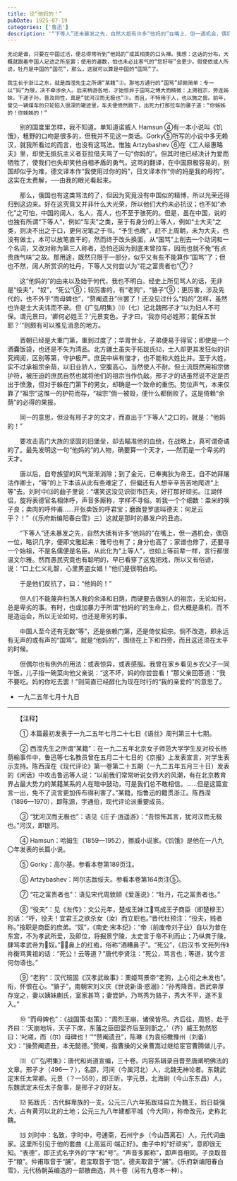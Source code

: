 ```yaml
---
title: 论“他妈的！”
pubDate: 1925-07-19
categories: ['鲁迅']
description: '“下等人”还未暴发之先，自然大抵有许多“他妈的”在嘴上，但一遇机会，偶窃一位，略识几字，便即文雅起来：雅号也有了；身分也高了；家谱也修了，还要寻一个始祖，不是名儒便是名臣。'
---
```


    无论是谁，只要在中国过活，便总得常听到“他妈的”或其相类的口头禅。我想：这话的分布，大概就跟着中国人足迹之所至罢；使用的遍数，怕也未必比客气的“您好呀”会更少。假使依或人所说，牡丹是中国的“国花”，那么，这就可以算是中国的“国骂”了。

    我生长于浙江之东，就是西滢先生之所谓“某籍”②。那地方通行的“国骂”却颇简单：专一以“妈”为限，决不牵涉余人。后来稍游各地，才始惊异于国骂之博大而精微：上溯祖宗，旁连姊妹，下递子孙，普及同性，真是“犹河汉而无极也”③。而且，不特用于人，也以施之兽。前年，曾见一辆煤车的只轮陷入很深的辙迹里，车夫便愤然跳下，出死力打那拉车的骡子道：“你姊姊的！你姊姊的！”
    
　　别的国度里怎样，我不知道。单知道诺威人 Hamsun ④有一本小说叫《饥饿》，粗野的口吻是很多的，但我并不见这一类话。Gorky⑤所写的小说中多无赖汉，就我所看过的而言，也没有这骂法。惟独 Artzybashev ⑥在《工人绥惠略夫》里，却使无抵抗主义者亚拉借夫骂了一句“你妈的”。但其时他已经决计为爱而牺牲了，使我们也失却笑他自相矛盾的勇气。这骂的翻译，在中国原极容易的，别国却似乎为难，德文译本作“我使用过你的妈”，日文译本作“你的妈是我的母狗”。这实在太费解，──由我的眼光看起来。

　　那么，俄国也有这类骂法的了，但因为究竟没有中国似的精博，所以光荣还得归到这边来。好在这究竟又并非什么大光荣，所以他们大约未必抗议；也不如“赤化”之可怕，中国的阔人，名人，高人，也不至于骇死的。但是，虽在中国，说的也独有所谓“下等人”，例如“车夫”之类，至于有身分的上等人，例如“士大夫”之类，则决不出之于口，更何况笔之于书。“予生也晚”，赶不上周朝，未为大夫，也没有做士，本可以放笔直干的，然而终于改头换面，从“国骂”上削去一个动词和一个名词，又改对称为第三人称者，恐怕还因为到底未曾拉车，因而也就不免“有点贵族气味”之故。那用途，既然只限于一部分，似乎又有些不能算作“国骂”了；但也不然，阔人所赏识的牡丹，下等人又何尝以为“花之富贵者也”⑦？

　　这“他妈的”的由来以及始于何代，我也不明白。经史上所见骂人的话，无非是“役夫”，“奴”，“死公”⑧；较厉害的，有“老狗”，“貉子”⑨；更厉害，涉及先代的，也不外乎“而母婢也”，“赘阉遗丑”⑩罢了！还没见过什么“妈的”怎样，虽然也许是士大夫讳而不录。但《广弘明集》⑾（七）记北魏邢子才“以为妇人不可保。谓元景曰，‘卿何必姓王？’元景变色。子才曰，‘我亦何必姓邢；能保五世耶？’”则颇有可以推见消息的地方。

　　晋朝已经是大重门第，重到过度了；华胄世业，子弟便易于得官；即使是一个酒囊饭袋，也还是不失为清品。北方疆土虽失于拓跋氏⑿，士人却更其发狂似的讲究阀阅，区别等第，守护极严。庶民中纵有俊才，也不能和大姓比并。至于大姓，实不过承祖宗余荫，以旧业骄人，空腹高心，当然使人不耐。但士流既然用祖宗做护符，被压迫的庶民自然也就将他们的祖宗当作仇敌。邢子才的话虽然说不定是否出于愤激，但对于躲在门第下的男女，却确是一个致命的重伤。势位声气，本来仅靠了“祖宗”这惟一的护符而存，“祖宗”倘一被毁，便什么都倒败了。这是倚赖“余荫”的必得的果报。

　　同一的意思，但没有邢子才的文才，而直出于“下等人”之口的，就是：“他妈的！”

　　要攻击高门大族的坚固的旧堡垒，却去瞄准他的血统，在战略上，真可谓奇谲的了。最先发明这一句“他妈的”的人物，确要算一个天才，──然而是一个卑劣的天才。

　　唐以后，自夸族望的风气渐渐消除；到了金元，已奉夷狄为帝王，自不妨拜屠沽作卿士，“等”的上下本该从此有些难定了，但偏还有人想辛辛苦苦地爬进“上等”去。刘时中⒀的曲子里说：“堪笑这没见识街市匹夫，好打那好顽劣。江湖伴侣，旋将表德官名相体呼，声音多厮称，字样不寻俗。听我一个个细数：粜米的唤子良；卖肉的呼仲甫……开张卖饭的呼君宝；磨面登罗底叫德夫：何足云乎？！”（《乐府新编阳春白雪》三）这就是那时的暴发户的丑态。

　　“下等人”还未暴发之先，自然大抵有许多“他妈的”在嘴上，但一遇机会，偶窃一位，略识几字，便即文雅起来：雅号也有了；身分也高了；家谱也修了，还要寻一个始祖，不是名儒便是名臣。从此化为“上等人”，也如上等前辈一样，言行都很温文尔雅。然而愚民究竟也有聪明的，早已看穿了这鬼把戏，所以又有俗谚，说：“口上仁义礼智，心里男盗女娼！”他们是很明白的。

　　于是他们反抗了，曰：“他妈的！”

　　但人们不能蔑弃扫荡人我的余泽和旧荫，而硬要去做别人的祖宗，无论如何，总是卑劣的事。有时，也或加暴力于所谓“他妈的”的生命上，但大概是乘机，而不是造运会，所以无论如何，也还是卑劣的事。

　　中国人至今还有无数“等”，还是依赖门第，还是倚仗祖宗。倘不改造，即永远有无声的或有声的“国骂”。就是“他妈的”，围绕在上下和四旁，而且这还须在太平的时候。

　　但偶尔也有例外的用法：或表惊异，或表感服。我曾在家乡看见乡农父子一同午饭，儿子指一碗菜向他父亲说：“这不坏，妈的你尝尝看！”那父亲回答道：“我不要吃。妈的你吃去罢！”则简直已经醇化为现在时行的“我的亲爱的”的意思了。

- 一九二五年七月十九日

* * *
　　【注释】

　　① 本篇最初发表于一九二五年七月二十七日《语丝》周刊第三十七期。

　　② 西滢先生之所谓“某籍”：在一九二五年北京女子师范大学学生反对校长杨荫榆事件中，鲁迅等七名教员曾在五月二十七日的《京报》上发表宣言，对学生表示支持。陈西滢在《现代评论》第一卷第二十五期（一九二五年五月三十日）发表的《闲话》中攻击鲁迅等人说：“以前我们常常听说女师大的风潮，有在北京教育界占最大势力的某籍某系的人在暗中鼓动，可是我们总不敢相信。……但是这篇宣言一出，免不了流言更加传布得利害了。”某籍，指鲁迅的籍贯浙江。陈西滢（1896—1970），即陈源，字通伯，现代评论派重要成员。

　　③ “犹河汉而无极也”：语见《庄子·逍遥游》：“吾惊怖其言，犹河汉而无极也。”河汉，即银河。

　　④ Hamsun：哈姆生（1859—1952），挪威小说家。《饥饿》是他在一八九〇年发表的长篇小说。

　　⑤ Gorky：高尔基。参看本卷第189页注。

　　⑥ Artzybashev：阿尔志跋绥夫。参看本卷第164页注⑤。

　　⑦ “花之富贵者也”：语见宋代周敦颐《爱莲说》：“牡丹，花之富贵者也。”

　　⑧ “役夫”：见《左传》：文公元年，楚成王妹江骂成王子商臣（即楚穆王）的话：“呼，役夫！宜君王之欲杀女（汝）而立职也。”晋代杜预注：“役夫，贱者称。”按职是商臣的庶弟。“奴”，《南史·宋本纪》：“帝（前废帝刘子业）自以为昔在东宫，不为孝武所爱，及即位，将掘景宁陵，太史言于帝不利而止；乃纵粪于陵，肆骂孝武帝为奴。”，鼻上的红疱，俗称“酒糟鼻子”。“死公”，《后汉书·文苑列传》祢衡骂黄祖的话：“死公！云等道？”唐代李贤注：“死公，骂言也；等道，犹今言何勿语也。”

　　⑨ “老狗”：汉代班固《汉孝武故事》：栗姬骂景帝“老狗，上心衔之未发也”。衔，怀恨在心。“貉子”，南朝宋刘义庆《世说新语·惑溺》：“孙秀降晋，晋武帝厚存宠之，妻以姨妹蒯氏，室家甚笃；妻尝妒，乃骂秀为貉子，秀大不平，遂不复入。”

　　⑩ “而母婢也”：《战国策·赵策》：“周烈王崩，诸侯皆吊。齐后往，周怒，赴于齐曰：‘天崩地坼，天子下席，东藩之臣田婴齐后至则斮之。’（齐）威王勃然怒曰：‘叱嗟，而（尔）母碑也！’”“赘阉遗丑”，陈琳《为袁绍檄豫州（刘备）文》：“操赘阉遗丑，本无懿德。”赘阉，指曹操的父亲曹嵩过继给宦官曹腾做儿子。

　　⑾ 《广弘明集》：唐代和尚道宣编，三十卷。内容系辑录自晋至唐阐明佛法的文章。邢子才（496—？），名邵，河间（今属河北）人，北魏无神论者。东魏武定末任太常卿。元景（？—559），即王昕，字元景，北海剧（今山东东昌）人，东魏武定末任太子詹事，是邢子才的好友。

　　⑿ 拓跋氏：古代鲜卑族的一支。公元三八六年拓跋珪自立为魏王，后日益强大，占有黄河以北的土地；公元三九八年建都平城（今大同），称帝改元，史称北魏。

　　⒀ 刘时中：名致，字时中，号逋斋，石州宁乡（今山西离石）人，元代词曲家。这里所引见于他的套曲《上高监司·端正好》。曲子中的“好顽劣”，意即很无知。“表德”，即正式名字外的“字”和“号”。“声音多厮称”，即声音相同。子良取音于“粮”。仲甫取音于“脯”。君宝取音于“饱”。德夫取音于“脯”。《乐府新编阳春白雪》，元代杨朝英编选的一部散曲选，共十卷（另有九卷本一种）。
